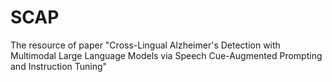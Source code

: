 # SCAP
The resource of paper "Cross-Lingual Alzheimer's Detection with Multimodal Large Language Models via Speech Cue-Augmented Prompting and Instruction Tuning"
